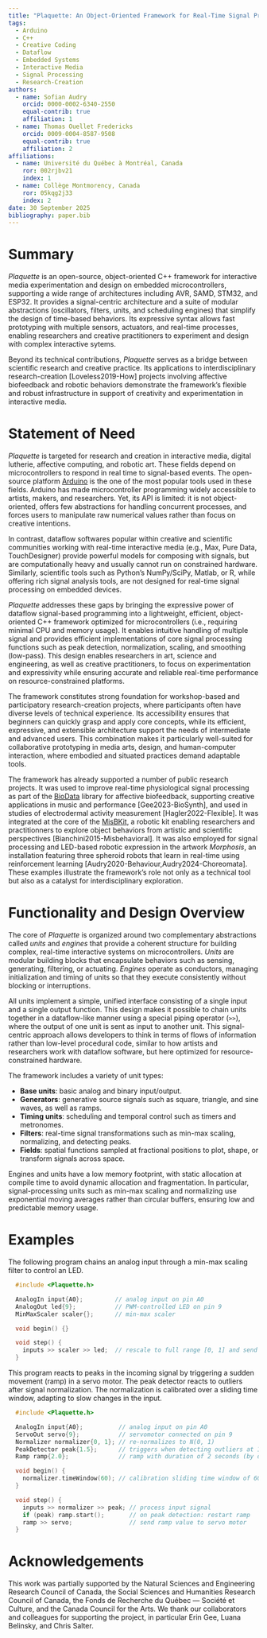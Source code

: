 ```yaml
---
title: "Plaquette: An Object-Oriented Framework for Real-Time Signal Processing on Microcontrollers"
tags:
  - Arduino
  - C++
  - Creative Coding
  - Dataflow
  - Embedded Systems
  - Interactive Media
  - Signal Processing
  - Research-Creation
authors:
  - name: Sofian Audry
    orcid: 0000-0002-6340-2550
    equal-contrib: true
    affiliation: 1
  - name: Thomas Ouellet Fredericks
    orcid: 0009-0004-8587-9508
    equal-contrib: true
    affiliation: 2
affiliations:
  - name: Université du Québec à Montréal, Canada
    ror: 002rjbv21
    index: 1
  - name: Collège Montmorency, Canada
    ror: 05kqg2j33
    index: 2
date: 30 September 2025
bibliography: paper.bib
---
```


# Summary

*Plaquette* is an open-source, object-oriented C++ framework for interactive media experimentation and design on embedded microcontrollers, supporting a wide range of architectures including AVR, SAMD, STM32, and ESP32. It provides a signal-centric architecture and a suite of modular abstractions (oscillators, filters, units, and scheduling engines) that simplify the design of time-based behaviors. Its expressive syntax allows fast prototyping with multiple sensors, actuators, and real-time processes, enabling researchers and creative practitioners to experiment and design with complex interactive sytems.

Beyond its technical contributions, *Plaquette* serves as a bridge between scientific research and creative practice. Its applications to interdisciplinary research-creation [Loveless2019-How] projects involving affective biofeedback and robotic behaviors demonstrate the framework’s flexible and robust infrastructure in support of creativity and experimentation in interactive media.

# Statement of Need

*Plaquette* is targeted for research and creation in interactive media, digital lutherie, affective computing, and robotic art. These fields depend on microcontrollers to respond in real time to signal-based events. The open-source platform [Arduino](https://arduino.cc) is the one of the most popular tools used in these fields. Arduino has made microcontroller programming widely accessible to artists, makers, and researchers. Yet, its API is limited: it is not object-oriented, offers few abstractions for handling concurrent processes, and forces users to manipulate raw numerical values rather than focus on creative intentions.

In contrast, dataflow softwares popular within creative and scientific communities working with real-time interactive media (e.g., Max, Pure Data, TouchDesigner) provide powerful models for composing with signals, but are computationally heavy and usually cannot run on constrained hardware. Similarly, scientific tools such as Python’s NumPy/SciPy, Matlab, or R, while offering rich signal analysis tools, are not designed for real-time signal processing on embedded devices.

*Plaquette* addresses these gaps by bringing the expressive power of dataflow signal-based programming into a lightweight, efficient, object-oriented C++ framework optimized for microcontrollers (i.e., requiring minimal CPU and memory usage). It enables intuitive handling of multiple signal and provides efficient implementations of core signal processing functions such as peak detection, normalization, scaling, and smoothing (low-pass). This design enables researchers in art, science and engineering, as well as creative practitioners, to focus on experimentation and expressivity while ensuring accurate and reliable real-time performance on resource-constrained platforms.

The framework constitutes strong foundation for workshop-based and participatory research-creation projects, where participants often have diverse levels of technical experience. Its accessibility ensures that beginners can quickly grasp and apply core concepts, while its efficient, expressive, and extensible architecture support the needs of intermediate and advanced users. This combination makes it particularly well-suited for collaborative prototyping in media arts, design, and human-computer interaction, where embodied and situated practices demand adaptable tools.

The framework has already supported a number of public research projects. It was used to improve real-time physiological signal processing as part of the [BioData](https://github.com/eringee/BioData) library for affective biofeedback, supporting creative applications in music and performance [Gee2023-BioSynth], and used in studies of electrodermal activity measurement [Hagler2022-Flexible]. It was integrated at the core of the [MisBKit](https://misbkit.ensadlab.fr), a robotic kit enabling researchers and practitionners to explore object behaviors from artistic and scientific perspectives [Bianchini2015-Misbehavioral]. It was also employed for signal processing and LED-based robotic expression in the artwork *Morphosis*, an installation featuring three spheroid robots that learn in real-time using reinforcement learning [Audry2020-Behaviour,Audry2024-Choreomata]. These examples illustrate the framework’s role not only as a technical tool but also as a catalyst for interdisciplinary exploration.

# Functionality and Design Overview

The core of *Plaquette* is organized around two complementary abstractions called *units* and *engines* that provide a coherent structure for building complex, real-time interactive systems on microcontrollers. *Units* are modular building blocks that encapsulate behaviors such as sensing, generating, filtering, or actuating. *Engines* operate as conductors, managing initialization and timing of units so that they execute consistently without blocking or interruptions.

All units implement a simple, unified interface consisting of a single input and a single output function. This design makes it possible to chain units together in a dataflow-like manner using a special piping operator (``>>``), where the output of one unit is sent as input to another unit. This signal-centric approach allows developers to think in terms of flows of information rather than low-level procedural code, similar to how artists and researchers work with dataflow software, but here optimized for resource-constrained hardware.

The framework includes a variety of unit types:
- **Base units**: basic analog and binary input/output.
- **Generators**: generative source signals such as square, triangle, and sine waves, as well as ramps.
- **Timing units**: scheduling and temporal control such as timers and metronomes.
- **Filters**: real-time signal transformations such as min-max scaling, normalizing, and detecting peaks.
- **Fields**: spatial functions sampled at fractional positions to plot, shape, or transform signals across space.

Engines and units have a low memory footprint, with static allocation at compile time to avoid dynamic allocation and fragmentation. In particular, signal-processing units such as min-max scaling and normalizing use exponential moving averages rather than circular buffers, ensuring low and predictable memory usage.

# Examples

The following program chains an analog input through a min-max scaling filter to control an LED.

```cpp
  #include <Plaquette.h>

  AnalogIn input{A0};         // analog input on pin A0
  AnalogOut led{9};           // PWM-controlled LED on pin 9
  MinMaxScaler scaler{};      // min-max scaler

  void begin() {}

  void step() {
    inputs >> scaler >> led;  // rescale to full range [0, 1] and send to LED
  }
```

This program reacts to peaks in the incoming signal by triggering a sudden movement (ramp) in a servo motor.
The peak detector reacts to outliers after signal normalization. The normalization is calibrated over a
sliding time window, adapting to slow changes in the input.

```cpp
  #include <Plaquette.h>

  AnalogIn input{A0};          // analog input on pin A0
  ServoOut servo{9};           // servomotor connected on pin 9
  Normalizer normalizer{0, 1}; // re-normalizes to N(0, 1)
  PeakDetector peak{1.5};      // triggers when detecting outliers at 1.5 stddev
  Ramp ramp{2.0};              // ramp with duration of 2 seconds (by default: ramps from 0 to 1)

  void begin() {
    normalizer.timeWindow(60); // calibration sliding time window of 60 seconds
  }

  void step() {
    inputs >> normalizer >> peak; // process input signal
    if (peak) ramp.start();       // on peak detection: restart ramp
    ramp >> servo;                // send ramp value to servo motor
  }
```

# Acknowledgements

This work was partially supported by the Natural Sciences and Engineering Research Council of Canada, the Social Sciences and Humanities Research Council of Canada, the Fonds de Recherche du Québec — Société et Culture, and the Canada Council for the Arts. We thank our collaborators and colleagues for supporting the project, in particular Erin Gee, Luana Belinsky, and Chris Salter.
